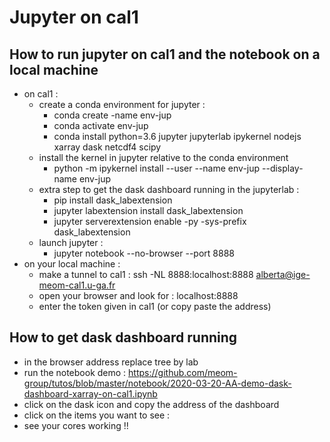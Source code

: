 # Jupyter on cal1

## How to run jupyter on cal1 and the notebook on a local machine

 - on cal1  :
   - create a conda environment for jupyter : 
      - conda create -name env-jup
      - conda activate env-jup
      - conda install python=3.6 jupyter jupyterlab ipykernel nodejs xarray dask netcdf4 scipy
   - install the kernel in jupyter relative to the conda environment
      - python -m ipykernel install --user --name env-jup --display-name env-jup
   - extra step to get the dask dashboard running in the jupyterlab :
      - pip install dask_labextension
      - jupyter labextension install dask_labextension
      - jupyter serverextension enable -py -sys-prefix dask_labextension
   - launch jupyter :
      - jupyter notebook --no-browser --port 8888
 - on your local machine :
   - make a tunnel to cal1 : ssh -NL 8888:localhost:8888 alberta@ige-meom-cal1.u-ga.fr
   - open your browser and look for : localhost:8888
   - enter the token given in cal1 (or copy paste the address)
   
   
## How to get dask dashboard running

  - in the browser address replace tree by lab
  - run the notebook demo : https://github.com/meom-group/tutos/blob/master/notebook/2020-03-20-AA-demo-dask-dashboard-xarray-on-cal1.ipynb
  - click on the dask icon and copy the address of the dashboard
  - click on the items you want to see : 
  - see your cores working !!
